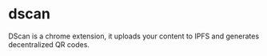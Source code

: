 # dscan
DScan is a chrome extension, it uploads your content to IPFS and generates decentralized QR codes.
